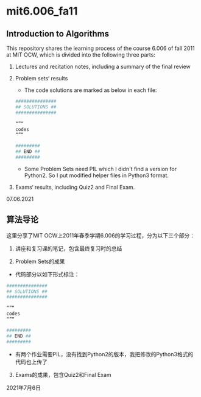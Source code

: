 # mit6.006_fa11

## Introduction to Algorithms

This repository shares the learning process of the course 6.006 of fall 2011 at MIT OCW, which is divided into the following three parts:

1. Lectures and recitation notes, including a summary of the final review

2. Problem sets‘ results

   - The code solutions are marked as below in each file:

   ```python
   ###############
   ## SOLUTIONS ##
   ###############
   
   “”“
   codes
   “”“
   
   #########
   ## END ##
   #########
   ```

   - Some Problem Sets need PIL which I didn't find a version for Python2. So I put modified helper files in Python3 format.

3. Exams‘ results, including Quiz2 and Final Exam.

07.06.2021



## 算法导论

这里分享了MIT OCW上2011年春季学期6.006的学习过程，分为以下三个部分：

1. 讲座和复习课的笔记，包含最终复习时的总结

2. Problem Sets的成果

  - 代码部分以如下形式标注：

  ```python
  ###############
  ## SOLUTIONS ##
  ###############
  
  “”“
  codes
  “”“
  
  #########
  ## END ##
  #########
  ```

  - 有两个作业需要PIL，没有找到Python2的版本，我把修改的Python3格式的代码也上传了

3. Exams的成果，包含Quiz2和Final Exam

2021年7月6日
